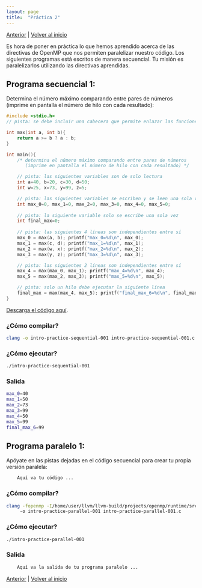 ```yaml
---
layout: page
title:  "Práctica 2"
---
```

[Anterior](barrier-000.html) | [Volver al inicio](main.html)

Es hora de poner en práctica lo que hemos aprendido acerca de las directivas de OpenMP que nos permiten paralelizar nuestro código.
Los siguientes programas está escritos de manera secuencial.
Tu misión es paralelizarlos utilizando las directivas aprendidas.

## Programa secuencial 1:
Determina el número máximo comparando entre pares de números (imprime en pantalla el número de hilo con cada resultado):
```c
#include <stdio.h>
// pista: se debe incluir una cabecera que permite enlazar las funciones del runtime

int max(int a, int b){
    return a >= b ? a : b;
}

int main(){
    /* determina el número máximo comparando entre pares de números 
       (imprime en pantalla el número de hilo con cada resultado) */

    // pista: las siguientes variables son de solo lectura
    int a=40, b=20, c=30, d=50;
    int w=25, x=73, y=99, z=5;

    // pista: las siguientes variables se escriben y se leen una sola vez 
    int max_0=0, max_1=0, max_2=0, max_3=0, max_4=0, max_5=0;
    
    // pista: la siguiente variable solo se escribe una sola vez
    int final_max=0;
    
    // pista: las siguientes 4 líneas son independientes entre sí
    max_0 = max(a, b); printf("max_0=%d\n", max_0);
    max_1 = max(c, d); printf("max_1=%d\n", max_1);
    max_2 = max(w, x); printf("max_2=%d\n", max_2);
    max_3 = max(y, z); printf("max_3=%d\n", max_3);

    // pista: las siguientes 2 líneas son independientes entre sí
    max_4 = max(max_0, max_1); printf("max_4=%d\n", max_4);
    max_5 = max(max_2, max_3); printf("max_5=%d\n", max_5);

    // pista: solo un hilo debe ejecutar la siguiente línea
    final_max = max(max_4, max_5); printf("final_max_6=%d\n", final_max);
}
```
[Descarga el código aquí](../codigo/intro-practice-sequential-001.c).

### ¿Cómo compilar?
```bash
clang -o intro-practice-sequential-001 intro-practice-sequential-001.c
```
### ¿Cómo ejecutar?
```bash
./intro-practice-sequential-001 
```
### Salida
```bash
max_0=40
max_1=50
max_2=73
max_3=99
max_4=50
max_5=99
final_max_6=99
```

## Programa paralelo 1:
Apóyate en las pistas dejadas en el código secuencial para crear tu propia versión paralela:
```bash
    Aquí va tu código ...
```

### ¿Cómo compilar?
```bash
clang -fopenmp -I/home/user/llvm/llvm-build/projects/openmp/runtime/src/ 
     -o intro-practice-parallel-001 intro-practice-parallel-001.c
```
### ¿Cómo ejecutar?
```bash
./intro-practice-parallel-001 
```
### Salida
```bash
    Aquí va la salida de tu programa paralelo ...
```

[Anterior](barrier-000.html) | [Volver al inicio](main.html)
